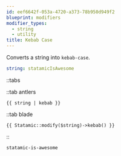 ```yaml
---
id: eef6642f-053a-4720-a373-78b950d949f2
blueprint: modifiers
modifier_types:
  - string
  - utility
title: Kebab Case
---
```

Converts a string into `kebab-case`.

```yaml
string: statamicIsAwesome
```

::tabs

::tab antlers
```antlers
{{ string | kebab }}
```
::tab blade
```blade
{{ Statamic::modify($string)->kebab() }}
```
::

```html
statamic-is-awesome
```
